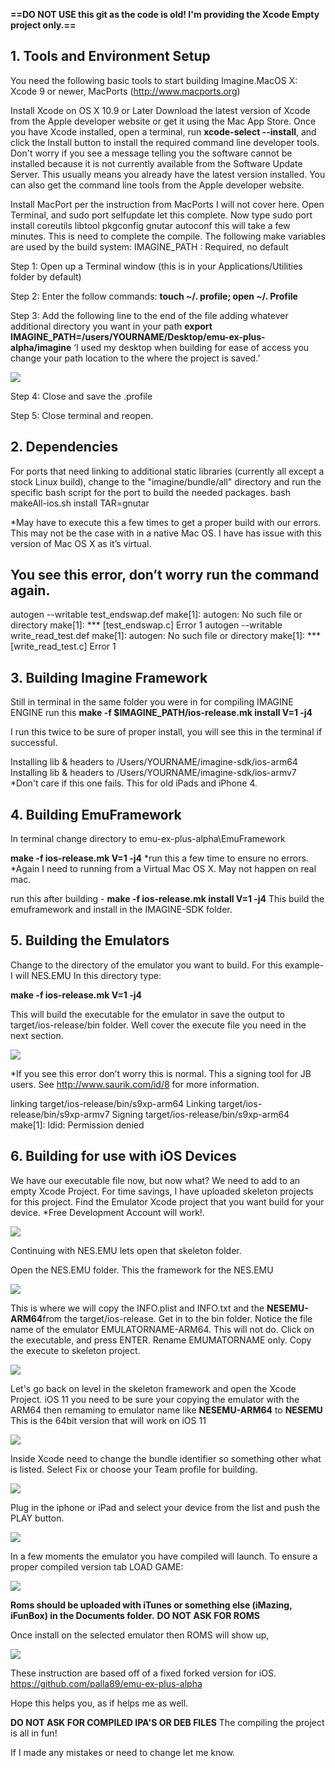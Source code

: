 **==DO NOT USE this git as the code is old! I'm providing the Xcode Empty project only.==**

**1. Tools and Environment Setup**
---
You need the following basic tools to start building Imagine.MacOS X: Xcode 9 or newer, MacPorts (http://www.macports.org)

Install Xcode on OS X 10.9 or Later
Download the latest version of Xcode from the Apple developer website or get it using the Mac App Store.
Once you have Xcode installed, open a terminal, run **xcode-select --install**, and click the Install button to install the required command line developer tools. Don't worry if you see a message telling you the software cannot be installed because it is not currently available from the Software Update Server. This usually means you already have the latest version installed. You can also get the command line tools from the Apple developer website.

Install MacPort per the instruction from MacPorts I will not cover here. Open Terminal, and sudo port selfupdate let this complete.
Now type sudo port install coreutils libtool pkgconfig gnutar autoconf  this will take a few minutes. This is need to complete the compile.
The following make variables are used by the build system: IMAGINE_PATH : Required, no default

Step 1: Open up a Terminal window (this is in your Applications/Utilities folder by default)

Step 2: Enter the follow commands: **touch ~/. profile; open ~/. Profile**

Step 3: Add the following line to the end of the file adding whatever additional directory you want in your path
	**export IMAGINE_PATH=/users/YOURNAME/Desktop/emu-ex-plus-alpha/imagine**
‘I used my desktop when building for ease of access you change your path location to the where the project is saved.’

![](https://github.com/thededman/emu-ex-plus-alpha/blob/master/fig1.png)

Step 4: Close and save the .profile

Step 5:  Close terminal and reopen.

**2. Dependencies**
---
For ports that need linking to additional static libraries (currently all except a stock Linux build), change to the "imagine/bundle/all" directory and run the specific bash script for the port to build the needed packages. 
bash makeAll-ios.sh install TAR=gnutar
 
*May have to execute this a few times to get a proper build with our errors. This may not be the case with in a native Mac OS. 
I have has issue with this version of Mac OS X as it’s virtual. 

You see this error, don’t worry run the command again.
---
autogen --writable test_endswap.def
make[1]: autogen: No such file or directory
make[1]: *** [test_endswap.c] Error 1
autogen --writable write_read_test.def
make[1]: autogen: No such file or directory
make[1]: *** [write_read_test.c] Error 1

**3. Building Imagine Framework**
---
Still in terminal in the same folder you were in for compiling IMAGINE ENGINE run this
**make -f $IMAGINE_PATH/ios-release.mk install V=1 -j4**

I run this twice to be sure of proper install, you will see this in the terminal if successful.

Installing lib & headers to /Users/YOURNAME/imagine-sdk/ios-arm64
Installing lib & headers to /Users/YOURNAME/imagine-sdk/ios-armv7 *Don't care if this one fails. This for old iPads and iPhone 4.

**4. Building EmuFramework**
---
In terminal change directory to emu-ex-plus-alpha\EmuFramework

**make -f ios-release.mk V=1 -j4** 
*run this a few time to ensure no errors. *Again I need to running from a Virtual Mac OS X.  May not happen on real mac.

run this after building - **make -f ios-release.mk install V=1 -j4** This build the emuframework and install in the IMAGINE-SDK folder.

**5. Building the Emulators**
---
Change to the directory of the emulator you want to build. For this example- I will NES.EMU
In this directory type:

**make -f ios-release.mk V=1 -j4**

This will build the executable for the emulator in save the output to target/ios-release/bin folder.
Well cover the execute file you need in the next section.

![](https://github.com/thededman/emu-ex-plus-alpha/blob/master/fig2.png)

*If you see this error don’t worry this is normal. This a signing tool for JB users. 
See http://www.saurik.com/id/8 for more information.

linking target/ios-release/bin/s9xp-arm64
Linking target/ios-release/bin/s9xp-armv7
Signing target/ios-release/bin/s9xp-arm64
make[1]: ldid: Permission denied

**6. Building for use with iOS Devices**
---
We have our executable file now, but now what? We need to add to an empty Xcode Project. For time savings, I have uploaded skeleton projects for this project.
Find the Emulator Xcode project that you want build for your device. *Free Development Account will work!.

![](https://github.com/thededman/emu-ex-plus-alpha/blob/master/fig3.png)

Continuing with NES.EMU lets open that skeleton folder.

Open the NES.EMU folder. This the framework for the NES.EMU

![](https://github.com/thededman/emu-ex-plus-alpha/blob/master/fig4.png)

This is where we will copy the INFO.plist and INFO.txt and the **NESEMU-ARM64**from the target/ios-release.
Get in to the bin folder. Notice the file name of the emulator EMULATORNAME-ARM64. This will not do.
Click on the executable, and press ENTER. Rename EMUMATORNAME only. Copy the execute to skeleton project.

![](https://github.com/thededman/emu-ex-plus-alpha/blob/master/fig5.png)

Let's go back on level in the skeleton framework and open the Xcode Project.  iOS 11 you need to be sure your copying the emulator with the ARM64 then remaming to emulator name like **NESEMU-ARM64** to **NESEMU** This is the 64bit version that will work on iOS 11

![](https://github.com/thededman/emu-ex-plus-alpha/blob/master/fig6.png)

Inside Xcode need to change the bundle identifier so something other what is listed.
Select Fix or choose your Team profile for building. 

![](https://github.com/thededman/emu-ex-plus-alpha/blob/master/fig7.png)

Plug in the iphone or iPad and select your device from the list and push the PLAY button.

![](https://github.com/thededman/emu-ex-plus-alpha/blob/master/fig8.png)

In a few moments the emulator you have compiled will launch. To ensure a proper compiled version tab LOAD GAME:

![](https://github.com/thededman/emu-ex-plus-alpha/blob/master/fig9.png)

**Roms should be uploaded with iTunes or something else (iMazing, iFunBox) in the Documents folder.**
**DO NOT ASK FOR ROMS**

Once install on the selected emulator then ROMS will show up,

![](https://github.com/thededman/emu-ex-plus-alpha/blob/master/fig10.png)

These instruction are based off of a fixed forked version for iOS. <https://github.com/palla89/emu-ex-plus-alpha> 

Hope this helps you, as if helps me as well. 

**DO NOT ASK FOR COMPILED IPA'S OR DEB FILES** The compiling the project is all in fun!

If I made any mistakes or need to change let me know. 